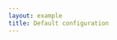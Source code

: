 ```yaml
---
layout: example
title: Default configuration
---
```


<script setup>
import { ref, onMounted, onUnmounted } from 'vue';
import { data } from '../assets/values/default-value.data.js';

const editorRef = ref(null);
const toolbarRef = ref(null);
const contentRef = ref(null);

let editor = null;

onMounted(() => {
  if (editor) {
    editor.unmount();
  }
  import('lakelib').then(module => {
    const { Editor, Toolbar } = module;
    const toolbar = new Toolbar({
      root: toolbarRef.value,
    });
    editor = new Editor({
      root: contentRef.value,
      toolbar,
      value: data.value,
    });
    editor.render();
    editorRef.value.style.visibility = 'visible';
  });
});
onUnmounted(() => {
  if (editor) {
    editor.unmount();
    editor = null;
  }
});
</script>

<div ref="editorRef" style="visibility: hidden;">
  <div :class="$style.toolbar" ref="toolbarRef"></div>
  <div :class="$style.content" ref="contentRef"></div>
</div>

<style module>
.toolbar {
  border: 1px solid #d9d9d9;
  border-top-left-radius: 8px;
  border-top-right-radius: 8px;
  border-bottom: 0;
}
.content {
  border: 1px solid #d9d9d9;
  border-bottom-left-radius: 8px;
  border-bottom-right-radius: 8px;
  height: 550px;
  overflow: auto;
}
</style>
